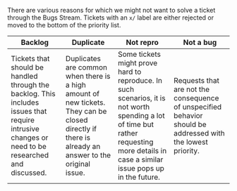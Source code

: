 There are various reasons for which we might not want to solve a ticket through the Bugs Stream. Tickets with an `x/` label are either rejected or moved to the bottom of the priority list.

|Backlog|Duplicate|Not repro|Not a bug|
|---|---|---|---|
|Tickets that should be handled through the backlog. This includes issues that require intrusive changes or need to be researched and discussed.|Duplicates are common when there is a high amount of new tickets. They can be closed directly if there is already an answer to the original issue.|Some tickets might prove hard to reproduce. In such scenarios, it is not worth spending a lot of time but rather requesting more details in case a similar issue pops up in the future.|Requests that are not the consequence of unspecified behavior should be addressed with the lowest priority.|